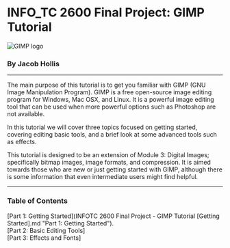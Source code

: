 # INFO_TC 2600 Final Project: GIMP Tutorial
![GIMP logo](https://www.gimp.org/images/frontpage/wilber-big.png " Logo")
### By Jacob Hollis
---
The main purpose of this tutorial is to get you familiar with GIMP (GNU Image Manipulation Program). GIMP is a free open-source image editing program for Windows, Mac OSX, and Linux. It is a powerful image editing tool that can be used when more powerful options such as Photoshop are not available.   

In this tutorial we will cover three topics focused on getting started, covering editing basic tools, and a brief look at some advanced tools such as effects.

This tutorial is designed to be an extension of Module 3: Digital Images; specifically bitmap images, image formats, and compression. It is aimed towards those who are new or just getting started with GIMP,  although there is some information that even intermediate users might find helpful.

---

### Table of Contents

[Part 1: Getting Started](INFOTC 2600 Final Project - GIMP Tutorial [Getting Started].md "Part 1: Getting Started").  
[Part 2: Basic Editing Tools]   
[Part 3: Effects and Fonts]
